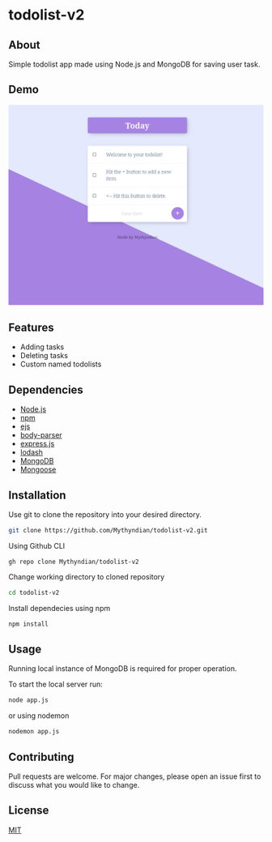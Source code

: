 # todolist-v2
## About
Simple todolist app made using Node.js and MongoDB for saving user task.


## Demo

![alt text](https://github.com/Mythyndian/todolist-v2/blob/main/todolist-v2-demo.png?raw=true)

## Features

- Adding tasks
- Deleting tasks
- Custom named todolists



## Dependencies

- [Node.js](https://nodejs.org/en)
- [npm](https://www.npmjs.com/)
- [ejs](https://ejs.co/)
- [body-parser](https://www.npmjs.com/package/body-parser)
- [express.js](https://expressjs.com/)
- [lodash](https://lodash.com/)
- [MongoDB](https://www.mongodb.com/)
- [Mongoose](https://mongoosejs.com/)

## Installation

Use git to clone the repository into your desired directory.

```bash
git clone https://github.com/Mythyndian/todolist-v2.git
```
Using Github CLI
```
gh repo clone Mythyndian/todolist-v2
```
Change working directory to cloned repository
```bash
cd todolist-v2
```
Install dependecies using npm
```bash
npm install
```
## Usage
Running local instance of MongoDB is required for proper operation.

To start the local server run:

```bash
node app.js
```
or using nodemon

```bash
nodemon app.js
```



## Contributing

Pull requests are welcome. For major changes, please open an issue first
to discuss what you would like to change.

## License

[MIT](https://choosealicense.com/licenses/mit/)

